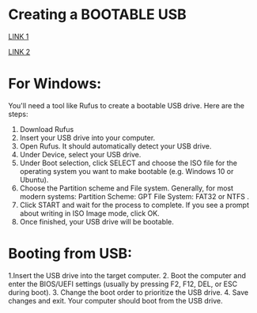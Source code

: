 # Creating a BOOTABLE USB
 
[LINK 1](https://www.youtube.com/watch?v=TqTtt7ljUWQ)

[LINK 2](https://www.youtube.com/watch?v=R70GchcnWpA)
# For Windows:
You'll need a tool like Rufus to create a bootable USB drive. Here are the steps:
1. Download Rufus
2. Insert your USB drive into your computer.
3. Open Rufus. It should automatically detect your USB drive.
4. Under Device, select your USB drive.
5. Under Boot selection, click SELECT and choose the ISO file for the operating system you want to make bootable (e.g. Windows 10 or Ubuntu).
6. Choose the Partition scheme and File system. Generally, for most modern systems:
    Partition Scheme: GPT
    File System: FAT32  or NTFS .
7. Click START and wait for the process to complete.
    If you see a prompt about writing in ISO Image mode, click OK.
8. Once finished, your USB drive will be bootable.

# Booting from USB:
1.Insert the USB drive into the target computer.
2. Boot the computer and enter the BIOS/UEFI settings (usually by pressing F2, F12, DEL, or ESC during boot).
3. Change the boot order to prioritize the USB drive.
4. Save changes and exit. Your computer should boot from the USB drive.
